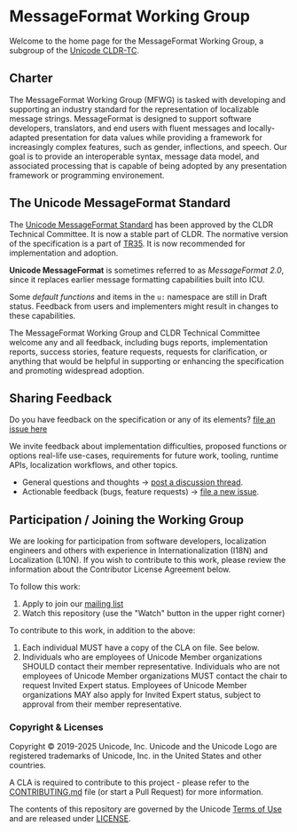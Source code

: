 # MessageFormat Working Group

Welcome to the home page for the MessageFormat Working Group, a subgroup of the [Unicode CLDR-TC](https://cldr.unicode.org).

## Charter

The MessageFormat Working Group (MFWG) is tasked with developing and supporting an industry standard
for the representation of localizable message strings. 
MessageFormat is designed to support software developers, translators, and end users with fluent messages
and locally-adapted presentation for data values
while providing a framework for increasingly complex features, such as gender, inflections, and speech. 
Our goal is to provide an interoperable syntax, message data model, and associated processing that is
capable of being adopted by any presentation framework or programming environement.

## The Unicode MessageFormat Standard

The [Unicode MessageFormat Standard](./spec/) has been approved by the CLDR Technical Committee.
It is now a stable part of CLDR.
The normative version of the specification is a part of [TR35](https://www.unicode.org/reports/tr35/).
It is now recommended for implementation and adoption.

**Unicode MessageFormat** is sometimes referred to as _MessageFormat 2.0_,
since it replaces earlier message formatting capabilities built into ICU.

Some _default functions_ and items in the `u:` namespace are still in Draft status.
Feedback from users and implementers might result in changes to these capabilities.

The MessageFormat Working Group and CLDR Technical Committee welcome any and all feedback, 
including bugs reports, 
implementation reports, 
success stories, 
feature requests, 
requests for clarification, 
or anything that would be helpful in supporting or enhancing the specification and
promoting widespread adoption.

## Sharing Feedback

Do you have feedback on the specification or any of its elements? [file an issue here](https://github.com/unicode-org/message-format-wg/issues/new?labels=Preview-Feedback&projects=&template=tech-preview-feedback.md&title=%5BFEEDBACK%5D+)

We invite feedback about implementation difficulties, 
proposed functions or options
real-life use-cases, 
requirements for future work, 
tooling, 
runtime APIs, 
localization workflows, 
and other topics.

- General questions and thoughts → [post a discussion thread](https://github.com/unicode-org/message-format-wg/discussions).
- Actionable feedback (bugs, feature requests) → [file a new issue](https://github.com/unicode-org/message-format-wg/issues).

## Participation / Joining the Working Group

We are looking for participation from software developers, localization engineers and others with experience
in Internationalization (I18N) and Localization (L10N). 
If you wish to contribute to this work, please review the information about the Contributor License Agreement below. 

To follow this work:
1. Apply to join our [mailing list](https://groups.google.com/a/chromium.org/forum/#!forum/message-format-wg)
2. Watch this repository (use the "Watch" button in the upper right corner)

To contribute to this work, in addition to the above:
1. Each individual MUST have a copy of the CLA on file. See below.
2. Individuals who are employees of Unicode Member organizations SHOULD contact their member representative.
   Individuals who are not employees of Unicode Member organizations MUST contact the chair to request Invited Expert status.
   Employees of Unicode Member organizations MAY also apply for Invited Expert status,
   subject to approval from their member representative.

### Copyright & Licenses

Copyright © 2019-2025 Unicode, Inc. Unicode and the Unicode Logo are registered trademarks of Unicode, Inc. in the United States and other countries.

A CLA is required to contribute to this project - please refer to the [CONTRIBUTING.md](./CONTRIBUTING.md) file (or start a Pull Request) for more information.

The contents of this repository are governed by the Unicode [Terms of Use](https://www.unicode.org/copyright.html) and are released under [LICENSE](./LICENSE).
